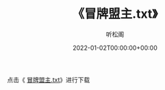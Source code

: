 ﻿---
title:  《冒牌盟主.txt》
date:   2022-01-02T00:00:00+00:00
author: 听松阁
layout: post
permalink: /冒牌盟主/
categories: 小说
tags: [小说]
---

点击《 [冒牌盟主.txt](http://img.660000.xyz/bookstukust/book/bntxt/10/冒牌盟主.txt)》进行下载